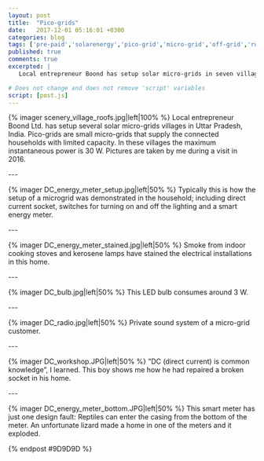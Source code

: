 ```yaml
---
layout: post
title:  "Pico-grids"
date:   2017-12-01 05:16:01 +0300
categories: blog
tags: ['pre-paid','solarenergy','pico-grid','micro-grid','off-grid','ruralindia']
published: true
comments: true
excerpted: |
   Local entrepreneur Boond has setup solar micro-grids in seven villages in Uttar Pradesh, India. A pre-paid meter is installed in household that enables monitoring of instantaneous consumption.

# Does not change and does not remove 'script' variables
script: [post.js]
---
```


{% imager scenery_village_roofs.jpg|left|100% %}
Local entrepreneur Boond Ltd. has setup several solar micro-grids villages in Uttar Pradesh, India. Pico-grids are small micro-grids that supply the connected households with limited capacity. In these villages the maximum instantaneous power is 30 W. Pictures are taken by me during a visit in 2016.

<div style="clear:both;">
---
</div>

{% imager DC_energy_meter_setup.jpg|left|50% %}
Typically this is how the setup of a microgrid was demonstrated in the household; including direct current socket, switches for turning on and off the lighting and a smart energy meter.

<div style="clear:both;">
---
</div>

{% imager DC_energy_meter_stained.jpg|left|50% %}
Smoke from indoor cooking stoves and kerosene lamps have stained the electrical installations in this home.

<div style="clear:both;">
---
</div>

{% imager DC_bulb.jpg|left|50% %}
This LED bulb consumes around 3 W.

<div style="clear:both;">
---
</div>

{% imager DC_radio.jpg|left|50% %}
Private sound system of a micro-grid customer.

<div style="clear:both;">
---
</div>

{% imager DC_workshop.JPG|left|50% %}
”DC (direct current) is common knowledge”, I learned. This boy shows me how he had repaired a broken socket in his home.

<div style="clear:both;">
---
</div>

{% imager DC_energy_meter_bottom.JPG|left|50% %}
This smart meter has just one design fault: Reptiles can enter the casing from the bottom of the meter. An unfortunate lizard made a home in one of the meters and it  exploded.

<div style="clear:both;"></div>

{% endpost #9D9D9D %}
